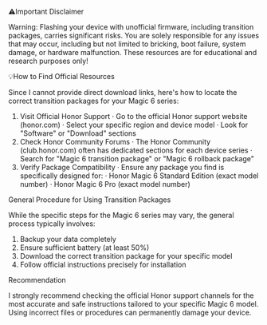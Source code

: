 ⚠️Important Disclaimer

Warning: Flashing your device with unofficial firmware, including transition packages, carries significant risks. You are solely responsible for any issues that may occur, including but not limited to bricking, boot failure, system damage, or hardware malfunction. These resources are for educational and research purposes only!

💡How to Find Official Resources

Since I cannot provide direct download links, here's how to locate the correct transition packages for your Magic 6 series:

1. Visit Official Honor Support
   · Go to the official Honor support website (honor.com)
   · Select your specific region and device model
   · Look for "Software" or "Download" sections
2. Check Honor Community Forums
   · The Honor Community (club.honor.com) often has dedicated sections for each device series
   · Search for "Magic 6 transition package" or "Magic 6 rollback package"
3. Verify Package Compatibility
   · Ensure any package you find is specifically designed for:
   · Honor Magic 6 Standard Edition (exact model number)
   · Honor Magic 6 Pro (exact model number)

General Procedure for Using Transition Packages

While the specific steps for the Magic 6 series may vary, the general process typically involves:

1. Backup your data completely
2. Ensure sufficient battery (at least 50%)
3. Download the correct transition package for your specific model
4. Follow official instructions precisely for installation

Recommendation

I strongly recommend checking the official Honor support channels for the most accurate and safe instructions tailored to your specific Magic 6 model. Using incorrect files or procedures can permanently damage your device.
